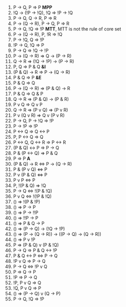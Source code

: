 1. P -> Q, P => P **MPP**
2. !Q -> (!P -> !Q), !Q => !P -> !Q
3. P -> Q, Q -> R, P => R
4. P -> (Q -> R), P -> Q, P => R
5. P -> Q, !Q => !P **MTT**, MTT is not the rule of core set
6. P -> (Q -> R), P, !R => !Q
7. P -> !Q, Q => !P
8. !P -> Q, !Q => P
9. P -> Q => !Q -> !P
10. P -> (Q -> R) => Q -> (P -> R)
11. Q -> R => (!Q -> !P) -> (P -> R)
12. P, Q => P & Q **&I**
13. (P & Q) -> R => P -> (Q -> R)
14. P & Q => P **&E**
15. P & Q => Q
16. P -> (Q -> R) => (P & Q) -> R
17. P & Q => Q & P
18. Q -> R => (P & Q) -> (P & R)
19. P v Q => Q v P
20. Q -> R => (P v Q) => (P v R)
21. P v (Q v R) => Q v (P v R)
22. P -> Q, P -> !Q => !P
23. P -> !P => !P
24. P <-> Q => Q <-> P
25. P, P <-> Q => Q
26. P <-> Q, Q <-> R => P <-> R
27. (P & Q) <-> P => P -> Q
28. P & (P <-> Q) => P & Q
29. P => P **A**
30. (P & Q) -> R <=> P -> (Q -> R)
31. P & (P v Q) <=> P
32. P v (P & Q) <=> P
33. P v P <=> P
34. P, !(P & Q) => !Q
35. P -> Q <=> !(P & !Q)
36. P v Q <=> !(!P & !Q)
37. () => !(P & !P)
38. () => P -> P
39. () => P -> !!P
40. () => !!P -> P
41. () => P & Q -> P
42. () => (P -> Q) -> (!Q -> !P)
43. () => (P -> (Q -> R)) -> ((P -> Q) -> (Q -> R))
44. () => P v !P
45. P => (P & Q) v (P & !Q)
46. P -> Q => P & Q <-> !P
47. P & Q <-> P <=> P -> Q
48. !P v Q => P -> Q
49. P -> Q <=> !P v Q
50. P => Q -> P
51. !P => P -> Q
52. !P, P v Q => Q
53. !Q, P v Q => P
54. () => (P -> Q) v (Q -> P)
55. P -> Q, !Q => !P
